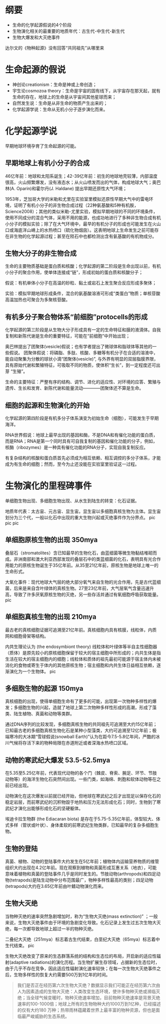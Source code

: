 # 纲要

- 生命的化学起源假说的4个阶段
- 生物演化相关的最重要的地质年代：古生代-中生代-新生代
- 生物大爆发和大灭绝事件

达尔文的《物种起源》没有回答“共同祖先”从哪里来

# 生命起源的假说

- 神创论creationism：生命是神或上帝创造；
- 宇生论cosmozoa theory：生命是宇宙的固有线下，从宇宙存在那天起，就有生命的存在，地球上的生命是从宇宙间其他星球而来；
- 自然发生说：生命是从非生命的物质产生出来的；
- 化学起源学说：生命从无机小分子逐步演化而来。

# 化学起源学说

早期地球环境孕育了生命起源的可能。

## 早期地球上有机小分子的合成

46亿年前：地球和太阳系诞生；42-39亿年前：初生的地球地壳较薄，内部温度很高，火山频繁爆发，没有液态水；从火山喷发而出的气体，构成地球大气；奥巴林(A. Oparin)和霍尔丹(J. Haldane) 提出早期还原性大气环境；

1953年，芝加哥大学的米勒和尤里在实验室里模拟还原性早期大气中的雷电环境，证明了有机小分子的非生物合成过程（22种氨基酸和5种有机胺，Science2008）；其他的类似米勒-尤里实验，模拟早期地球的不同的环境条件，使用不同成分的混合气体，采用不用的能源，也成功地进行了多种非生物合成有机小分子的模拟实验；除了在大气环境中，最早的有机分子的形成也可能发生在火山口或海底洋山嵴上的水热喷口（硫化物烟囱）。这表明地球上生命发生之前可能存在非生物的化学起源过程；甚至在陨石中也都检测出含有氨基酸的有机物成分。

## 生物大分子的非生物合成

生命的主要物质基础是蛋白质和核酸；化学起源的第二阶段是生命出现以前，有机小分子的聚合作用，使单体连接成“链”，形成初始的蛋白质和核酸分子；

假说：有机单体小分子在高温的砂粒、黏土或岩石上发生聚合反应形成多聚体；

实验：模拟早期地球形成条件，混合的氨基酸溶液可形成“类蛋白”物质；单核苷酸高温加热也可聚合为多聚核苷酸。

## 有机多分子聚合物体系“前细胞”protocells的形成

化学起源的第三阶段是从生物大分子形成具有一定的生命特征和膜的液滴体。自我复制和新陈代谢是生命的重要特征，可能在“前细胞”中开始出现；

奥巴林提出了团聚体(vesicle)假说；也有学者提出了微球体和脂球体等其他的一些假说。
团聚体假说：将磷脂、多肽、核酸、多糖等有机分子在合适的溶液中，能自动聚集为分散的球状小滴“团聚体(vesicle)”, 与外界有明显的双层脂膜界限，具有原始代谢和繁殖特征，可吸取不同的物质，使体积“生长”，到一定程度还可出芽
“生殖”。

生命的主要特征：严整有序的结构、调节、进化的适应性、对环境的应答、繁殖与遗传、生长和发育、新陈代谢和能量流动————团聚体还不算是生命。

## 细胞的起源和生物演化的开始

化学起源的第四阶段是有机多分子体系演变为初始生命（细胞），可能发生于早期海洋。

RNA世界假说：地球上最早出现的基因和酶，不是DNA和有催化功能的蛋白质，而是RNA；RNA是第一个同时具有可自我复制的基因和催化功能的分子，例如，核酶（ribozymes）是一种具有催化功能的RNA分子，实现自我复制反应。

有复杂结构的核酸和蛋白质首先必须成为相互依赖、相互调控的多分子体系，才能成为有生命的细胞；然而，至今为止还没能在实验室里验证这一过程。

# 生物演化的里程碑事件

单细胞生物出现、多细胞生物出现、从水生到陆生的转变：化石证据。

地质年代表：太古宙、元古宙、显生宙。显生宙以多细胞真核生物为主体。显生宙划分为三个代，一般以化石中出现的重大生物兴起或灭绝事件作为分界点。
pic
pic
pic

## 单细胞原核生物的出现 350mya

叠层石（stromatolites）含已知最早的生物化石，由蓝细菌等微生物黏结堆砌而成。非洲南部和澳大利亚西部发现的叠层石中的类蓝细菌的化石，表明具有光合作用能力的原核生物诞生于35亿年前。从35至21亿年前，原核生物是地球上唯一的生命形式。

大氧化事件：现代地球大气层的绝大部分氧气来自生物的光合作用，先是古代蓝细菌，后来是来自含叶绿体的真核生物。27至23亿年前，大气层氧气含量迅速升高，导致了许多厌氧原核生物的灭绝，另一些存活并通过有氧细胞呼吸获取能量。
pic

## 单细胞真核生物的出现 210mya

最古老的真核细胞证据可追溯至21亿年前。真核细胞内具有核膜，线粒体，内质网和细胞骨架等结构。

内共生理论认为 (the endosymbiont theory) 线粒体和叶绿体等半自主性细胞器（质体）是原先较小的原核细胞保留于较大的宿主细胞中所形成的；内共生体是指生活在较大的宿主细胞内的细胞；线粒体和质体的祖先最初可能源于宿主体内未被消化的食物或寄生于体内的其他原核生物；宿主细胞和内共生体日益相互依赖，逐渐演化为一个生物体。
pic

## 多细胞生物的起源 150mya

真核细胞的出现，使得单细胞生命有了更多的可能，出现第一次物种多样性的爆发；多细胞生物的兴起，造就了地球上第二次物种多样性形成的高潮，形成了藻类、陆生植物、真菌和动物等类群。

通过DNA序列的比较发现，多细胞真核生物的共同祖先可追溯至大约15亿年前；已知最古老的多细胞真核生物化石是某种小型藻类，大约可追溯至12亿年前；极端寒冷的大冰期“雪球假说(snowball Earth)”认为在距今7.5-5.8亿年间，严酷的冰川气候将存活下来的物种局限在赤道附近或者深海水热喷口区域。

## 动物的寒武纪大爆发 53.5-52.5mya

在5.35至5.25亿年前，代表现代动物的各个门（棘皮、脊索、腕足、环节、节肢动物等）的海洋生物化石突然间出现。一些门类，如海绵、刺胞和软体动物等在之前已经出现。

动物演化在这次爆发以前就已经开始，但地球在寒武纪之后才出现足以保存化石的稳定岩层，而前寒武纪的沉积物毀于地热和压力无法形成化石；同时，生物到了寒武纪才演化出能够形成化石的坚硬躯体。

埃迪卡拉生物群 (the Ediacaran biota) 是存在于5.75-5.35亿年前，体型较大、体式多样（管状或叶状）、身体柔软的前寒武纪生物类群，已知最早的复杂多细胞生物。

## 生物的登陆

真菌、植物、动物的登陆事件大约发生在5亿年前；植物体内运输营养物质的维管组织大约出现在4.2亿年前。现在观察到植物和真菌形成互惠关系（地衣），可能意味着植物和真菌的登陆事件几乎是同时发生的。节肢动物(arthropods)和四足动物(tetrapods)是陆生动物中分布范围最广，物种多样性最高的类别；四足动物(tetrapods)大约在3.65亿年前由叶鳍动物演化而来。

## 生物大灭绝

当物种灭绝的速率突然急剧增加时，称为“生物大灭绝(mass extinction)”
；一般来说，生物大灭绝事件由于环境的急剧变化导致。化石记录上发生过五次生物大灭绝，每一次都导致地球上超过一半的物种灭绝。

二叠纪大灭绝（251mya）标志着古生代结束，白垩纪大灭绝（65mya）标志着中生代结束。
pic

生物大灭绝改变了原来的生态群落系统的结构和生态位的布局，开启新的适应性辐射(adaptive radiations)的演化历程。当生物扩展生存领域，占据新的生态位时，由于几乎不存在竞争，因此适应性辐射演化速率较快；在每一次生物大灭绝事件之后，生物多样性的恢复大约需要500万到1亿年的时间。

> 我们是否正在经历第六次生物大灭绝？数据显示我们可能正在经历第六次由人为因素造成的生物大灭绝：人类改变生态环境，使许多物种灭绝或濒临灭绝；当全球气候变暖时，物种灭绝速率增加，目前物种灭绝速率是背景灭绝速率的100-1000倍；地球上所有的生物物种大约1000万到1亿种，已经描述的仅有大约180 万种；热带雨林蕴藏着世界上最丰富的物种资源，但也是面临最严峻威胁的生态系统。

